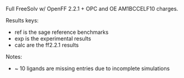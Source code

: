 Full FreeSolv w/ OpenFF 2.2.1 + OPC and OE AM1BCCELF10 charges.

Results keys:
  - ref is the sage reference benchmarks
  - exp is the experimental results
  - calc are the ff2.2.1 results

Notes:
  - ~ 10 ligands are missing entries due to incomplete simulations
